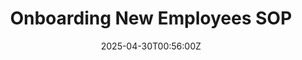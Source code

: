 ---
title: Onboarding New Employees SOP
linkTitle: Onboarding New Employees SOP
date: '2025-04-30T00:56:00Z'
weight: 1
description: The onboarding process for new employees includes pre-onboarding tasks,
  a structured first day agenda, first week focus, and regular check-ins, ensuring
  a smooth integration with support from HR, department heads, and assigned buddies.
  Feedback is collected for continuous improvement.
draft: false
ref: onboarding-new-employees-sop
---
